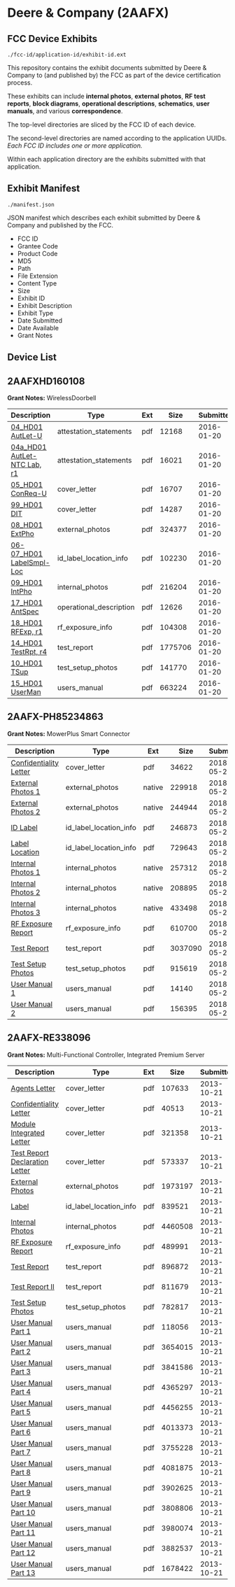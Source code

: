 # Deere & Company (2AAFX)
## FCC Device Exhibits

```
./fcc-id/application-id/exhibit-id.ext
```

This repository contains the exhibit documents submitted by Deere & Company to (and published by) the FCC as part of the device certification process.

These exhibits can include **internal photos**, **external photos**, **RF test reports**, **block diagrams**, **operational descriptions**, **schematics**, **user manuals**, and various **correspondence**.

The top-level directories are sliced by the FCC ID of each device.

The second-level directories are named according to the application UUIDs. *Each FCC ID includes one or more application.*

Within each application directory are the exhibits submitted with that application. 

## Exhibit Manifest

```
./manifest.json
```

JSON manifest which describes each exhibit submitted by Deere & Company and published by the FCC.

- FCC ID
- Grantee Code
- Product Code
- MD5
- Path
- File Extension
- Content Type
- Size
- Exhibit ID
- Exhibit Description
- Exhibit Type
- Date Submitted
- Date Available
- Grant Notes

## Device List
## 2AAFXHD160108
**Grant Notes:** WirelessDoorbell

| Description | Type | Ext | Size | Submitted | Available |
| ----------- | ---- | --- | ---- | --------- | --------- |
| [04_HD01 AutLet-U](2AAFXHD160108/86aac4aced33b64f0e17f952861aa501/2878053.pdf) | attestation_statements | pdf | 12168 | 2016-01-20 | 2016-01-20 |
| [04a_HD01 AutLet-NTC Lab, r1](2AAFXHD160108/86aac4aced33b64f0e17f952861aa501/2878054.pdf) | attestation_statements | pdf | 16021 | 2016-01-20 | 2016-01-20 |
| [05_HD01 ConReq-U](2AAFXHD160108/86aac4aced33b64f0e17f952861aa501/2878055.pdf) | cover_letter | pdf | 16707 | 2016-01-20 | 2016-01-20 |
| [99_HD01 DIT](2AAFXHD160108/86aac4aced33b64f0e17f952861aa501/2878067.pdf) | cover_letter | pdf | 14287 | 2016-01-20 | 2016-01-20 |
| [08_HD01 ExtPho](2AAFXHD160108/86aac4aced33b64f0e17f952861aa501/2878057.pdf) | external_photos | pdf | 324377 | 2016-01-20 | 2016-01-20 |
| [06-07_HD01 LabelSmpl-Loc](2AAFXHD160108/86aac4aced33b64f0e17f952861aa501/2878056.pdf) | id_label_location_info | pdf | 102230 | 2016-01-20 | 2016-01-20 |
| [09_HD01 IntPho](2AAFXHD160108/86aac4aced33b64f0e17f952861aa501/2878058.pdf) | internal_photos | pdf | 216204 | 2016-01-20 | 2016-01-20 |
| [17_HD01 AntSpec](2AAFXHD160108/86aac4aced33b64f0e17f952861aa501/2878065.pdf) | operational_description | pdf | 12626 | 2016-01-20 | 2016-01-20 |
| [18_HD01 RFExp, r1](2AAFXHD160108/86aac4aced33b64f0e17f952861aa501/2878066.pdf) | rf_exposure_info | pdf | 104308 | 2016-01-20 | 2016-01-20 |
| [14_HD01 TestRpt, r4](2AAFXHD160108/86aac4aced33b64f0e17f952861aa501/2878063.pdf) | test_report | pdf | 1775706 | 2016-01-20 | 2016-01-20 |
| [10_HD01 TSup](2AAFXHD160108/86aac4aced33b64f0e17f952861aa501/2878059.pdf) | test_setup_photos | pdf | 141770 | 2016-01-20 | 2016-01-20 |
| [15_HD01 UserMan](2AAFXHD160108/86aac4aced33b64f0e17f952861aa501/2878064.pdf) | users_manual | pdf | 663224 | 2016-01-20 | 2016-01-20 |
## 2AAFX-PH85234863
**Grant Notes:** MowerPlus Smart Connector

| Description | Type | Ext | Size | Submitted | Available |
| ----------- | ---- | --- | ---- | --------- | --------- |
| [Confidentiality Letter](2AAFX-PH85234863/b19281050cc996a98562cecc3a7d8594/3864311.pdf) | cover_letter | pdf | 34622 | 2018-05-25 | 2018-06-05 |
| [External Photos 1](2AAFX-PH85234863/b19281050cc996a98562cecc3a7d8594/3864326.native) | external_photos | native | 229918 | 2018-05-25 | 2018-12-02 |
| [External Photos 2](2AAFX-PH85234863/b19281050cc996a98562cecc3a7d8594/3864327.native) | external_photos | native | 244944 | 2018-05-25 | 2018-12-02 |
| [ID Label](2AAFX-PH85234863/b19281050cc996a98562cecc3a7d8594/3864307.pdf) | id_label_location_info | pdf | 246873 | 2018-05-25 | 2018-06-05 |
| [Label Location](2AAFX-PH85234863/b19281050cc996a98562cecc3a7d8594/3864308.pdf) | id_label_location_info | pdf | 729643 | 2018-05-25 | 2018-06-05 |
| [Internal Photos 1](2AAFX-PH85234863/b19281050cc996a98562cecc3a7d8594/3864331.native) | internal_photos | native | 257312 | 2018-05-25 | 2018-12-02 |
| [Internal Photos 2](2AAFX-PH85234863/b19281050cc996a98562cecc3a7d8594/3864332.native) | internal_photos | native | 208895 | 2018-05-25 | 2018-12-02 |
| [Internal Photos 3](2AAFX-PH85234863/b19281050cc996a98562cecc3a7d8594/3864333.native) | internal_photos | native | 433498 | 2018-05-25 | 2018-12-02 |
| [RF Exposure Report](2AAFX-PH85234863/b19281050cc996a98562cecc3a7d8594/3864310.pdf) | rf_exposure_info | pdf | 610700 | 2018-05-25 | 2018-06-05 |
| [Test Report](2AAFX-PH85234863/b19281050cc996a98562cecc3a7d8594/3864309.pdf) | test_report | pdf | 3037090 | 2018-05-25 | 2018-06-05 |
| [Test Setup Photos](2AAFX-PH85234863/b19281050cc996a98562cecc3a7d8594/3864328.pdf) | test_setup_photos | pdf | 915619 | 2018-05-25 | 2018-12-02 |
| [User Manual 1](2AAFX-PH85234863/b19281050cc996a98562cecc3a7d8594/3864329.pdf) | users_manual | pdf | 14140 | 2018-05-25 | 2018-12-02 |
| [User Manual 2](2AAFX-PH85234863/b19281050cc996a98562cecc3a7d8594/3864330.pdf) | users_manual | pdf | 156395 | 2018-05-25 | 2018-12-02 |
## 2AAFX-RE338096
**Grant Notes:** Multi-Functional Controller, Integrated Premium Server

| Description | Type | Ext | Size | Submitted | Available |
| ----------- | ---- | --- | ---- | --------- | --------- |
| [Agents Letter](2AAFX-RE338096/11ba6d8730435ff28c3d0fb8d6a22d66/2097844.pdf) | cover_letter | pdf | 107633 | 2013-10-21 | 2013-10-21 |
| [Confidentiality Letter](2AAFX-RE338096/11ba6d8730435ff28c3d0fb8d6a22d66/2097845.pdf) | cover_letter | pdf | 40513 | 2013-10-21 | 2013-10-21 |
| [Module Integrated Letter](2AAFX-RE338096/11ba6d8730435ff28c3d0fb8d6a22d66/2097846.pdf) | cover_letter | pdf | 321358 | 2013-10-21 | 2013-10-21 |
| [Test Report Declaration Letter](2AAFX-RE338096/11ba6d8730435ff28c3d0fb8d6a22d66/2097847.pdf) | cover_letter | pdf | 573337 | 2013-10-21 | 2013-10-21 |
| [External Photos](2AAFX-RE338096/11ba6d8730435ff28c3d0fb8d6a22d66/2097849.pdf) | external_photos | pdf | 1973197 | 2013-10-21 | 2014-04-17 |
| [Label](2AAFX-RE338096/11ba6d8730435ff28c3d0fb8d6a22d66/2097848.pdf) | id_label_location_info | pdf | 839521 | 2013-10-21 | 2013-10-21 |
| [Internal Photos](2AAFX-RE338096/11ba6d8730435ff28c3d0fb8d6a22d66/2097855.pdf) | internal_photos | pdf | 4460508 | 2013-10-21 | 2014-04-17 |
| [RF Exposure Report](2AAFX-RE338096/11ba6d8730435ff28c3d0fb8d6a22d66/2097856.pdf) | rf_exposure_info | pdf | 489991 | 2013-10-21 | 2013-10-21 |
| [Test Report](2AAFX-RE338096/11ba6d8730435ff28c3d0fb8d6a22d66/2097852.pdf) | test_report | pdf | 896872 | 2013-10-21 | 2013-10-21 |
| [Test Report II](2AAFX-RE338096/11ba6d8730435ff28c3d0fb8d6a22d66/2097853.pdf) | test_report | pdf | 811679 | 2013-10-21 | 2013-10-21 |
| [Test Setup Photos](2AAFX-RE338096/11ba6d8730435ff28c3d0fb8d6a22d66/2097854.pdf) | test_setup_photos | pdf | 782817 | 2013-10-21 | 2014-04-17 |
| [User Manual Part 1](2AAFX-RE338096/11ba6d8730435ff28c3d0fb8d6a22d66/2097883.pdf) | users_manual | pdf | 118056 | 2013-10-21 | 2014-04-17 |
| [User Manual Part 2](2AAFX-RE338096/11ba6d8730435ff28c3d0fb8d6a22d66/2097884.pdf) | users_manual | pdf | 3654015 | 2013-10-21 | 2014-04-17 |
| [User Manual Part 3](2AAFX-RE338096/11ba6d8730435ff28c3d0fb8d6a22d66/2097885.pdf) | users_manual | pdf | 3841586 | 2013-10-21 | 2014-04-17 |
| [User Manual Part 4](2AAFX-RE338096/11ba6d8730435ff28c3d0fb8d6a22d66/2097886.pdf) | users_manual | pdf | 4365297 | 2013-10-21 | 2014-04-17 |
| [User Manual Part 5](2AAFX-RE338096/11ba6d8730435ff28c3d0fb8d6a22d66/2097887.pdf) | users_manual | pdf | 4456255 | 2013-10-21 | 2014-04-17 |
| [User Manual Part 6](2AAFX-RE338096/11ba6d8730435ff28c3d0fb8d6a22d66/2097888.pdf) | users_manual | pdf | 4013373 | 2013-10-21 | 2014-04-17 |
| [User Manual Part 7](2AAFX-RE338096/11ba6d8730435ff28c3d0fb8d6a22d66/2097889.pdf) | users_manual | pdf | 3755228 | 2013-10-21 | 2014-04-17 |
| [User Manual Part 8](2AAFX-RE338096/11ba6d8730435ff28c3d0fb8d6a22d66/2097890.pdf) | users_manual | pdf | 4081875 | 2013-10-21 | 2014-04-17 |
| [User Manual Part 9](2AAFX-RE338096/11ba6d8730435ff28c3d0fb8d6a22d66/2097891.pdf) | users_manual | pdf | 3902625 | 2013-10-21 | 2014-04-17 |
| [User Manual Part 10](2AAFX-RE338096/11ba6d8730435ff28c3d0fb8d6a22d66/2097892.pdf) | users_manual | pdf | 3808806 | 2013-10-21 | 2014-04-17 |
| [User Manual Part 11](2AAFX-RE338096/11ba6d8730435ff28c3d0fb8d6a22d66/2097893.pdf) | users_manual | pdf | 3980074 | 2013-10-21 | 2014-04-17 |
| [User Manual Part 12](2AAFX-RE338096/11ba6d8730435ff28c3d0fb8d6a22d66/2097894.pdf) | users_manual | pdf | 3882537 | 2013-10-21 | 2014-04-17 |
| [User Manual Part 13](2AAFX-RE338096/11ba6d8730435ff28c3d0fb8d6a22d66/2097895.pdf) | users_manual | pdf | 1678422 | 2013-10-21 | 2014-04-17 |

